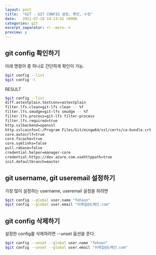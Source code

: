 ```yaml
---
layout: post
title:  "GIT - GIT CONFIG 설정, 확인, 수정"
date:   2021-07-10 14:13:41 +0900
categories: git
excerpt_separator: <!--more-->
preview: y
---
```


## git config 확인하기

아래 명령어 중 하나로 간단하게 확인이 가능.

``` bash
$git config --list 
$git config -l
```
<!--more-->

RESULT

``` bash
$git config --list
diff.astextplain.textconv=astextplain
filter.lfs.clean=git-lfs clean -- %f
filter.lfs.smudge=git-lfs smudge -- %f
filter.lfs.process=git-lfs filter-process
filter.lfs.required=true
http.sslbackend=openssl
http.sslcainfo=C:/Program Files/Git/mingw64/ssl/certs/ca-bundle.crt
core.autocrlf=true
core.fscache=true
core.symlinks=false
pull.rebase=false
credential.helper=manager-core
credential.https://dev.azure.com.usehttppath=true
init.defaultbranch=master
```

## git username, git useremail 설정하기

가장 많이 설정하는 username, useremail 설정을 하려면

``` bash
$git config --global user.name "fehoon"
$git config --global user.email "이메일@도메인.com"
```

## git config 삭제하기

설정한 config를 삭제하려면 --unset 옵션을 준다.

``` bash
$git config --unset --global user.name "fehoon"
$git config --unset --global user.email "이메일@도메인.com"
```